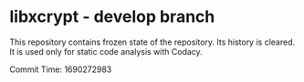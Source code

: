 # libxcrypt - develop branch

This repository contains frozen state of the repository.
Its history is cleared. It is used only for static code
analysis with Codacy.

Commit Time: 1690272983